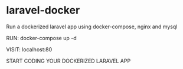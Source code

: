 # laravel-docker
Run a dockerized laravel app using docker-compose, nginx and mysql

RUN:
docker-compose up -d

VISIT: 
localhost:80

START CODING YOUR DOCKERIZED LARAVEL APP
